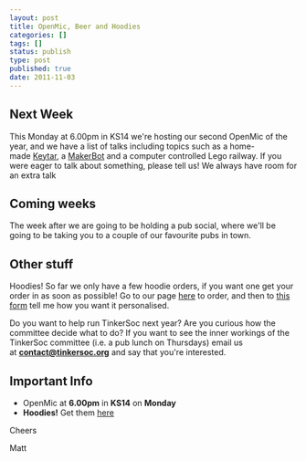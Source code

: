 ```yaml
---
layout: post
title: OpenMic, Beer and Hoodies
categories: []
tags: []
status: publish
type: post
published: true
date: 2011-11-03
---
```

## Next Week ##

This Monday at 6.00pm in KS14 we're hosting our second OpenMic of the year,
and we have a list of talks including topics such as a
home-made [Keytar](http://en.wikipedia.org/wiki/Keytar),
a [MakerBot](http://www.makerbot.com/) and a computer controlled Lego
railway. If you were eager to talk about something, please tell us! We
always have room for an extra talk

## Coming weeks ##

The week after we are going to be holding a pub social, where we'll be
going to be taking you to a couple of our favourite pubs in town.

## Other stuff ##

Hoodies! So far we only have a few hoodie orders, if you want one get your
order in as soon as possible! Go to our
page [here](http://www.kentunion.co.uk/organisation/TinkerSoc/) to order,
and then to [this form](http://goo.gl/Z8l9e) tell me how you want it
personalised.

Do you want to help run TinkerSoc next year? Are you curious how the committee decide what to do? If you want to see the inner workings of the TinkerSoc committee (i.e. a pub lunch on Thursdays) email us at **[contact@tinkersoc.org](mailto:contact@tinkersoc.org)** and say that you're interested.

## Important Info ##

 * OpenMic at **6.00pm** in **KS14** on **Monday**
 * **Hoodies!** Get them [here](http://www.kentunion.co.uk/organisation/TinkerSoc/)

Cheers

Matt
